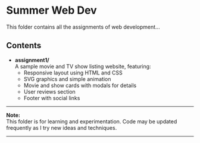 # Summer Web Dev

This folder contains all the assignments of web development...

## Contents

- **assignment1/**  
  A sample movie and TV show listing website, featuring:
  - Responsive layout using HTML and CSS
  - SVG graphics and simple animation
  - Movie and show cards with modals for details
  - User reviews section
  - Footer with social links


---

**Note:**  
This folder is for learning and experimentation. Code may be updated frequently as I try new ideas and techniques.

---



